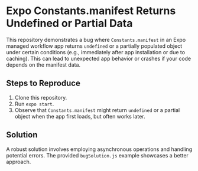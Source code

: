 # Expo Constants.manifest Returns Undefined or Partial Data

This repository demonstrates a bug where `Constants.manifest` in an Expo managed workflow app returns `undefined` or a partially populated object under certain conditions (e.g., immediately after app installation or due to caching). This can lead to unexpected app behavior or crashes if your code depends on the manifest data.

## Steps to Reproduce

1. Clone this repository.
2. Run `expo start`.
3. Observe that `Constants.manifest` might return `undefined` or a partial object when the app first loads, but often works later. 

## Solution

A robust solution involves employing asynchronous operations and handling potential errors. The provided `bugSolution.js` example showcases a better approach.